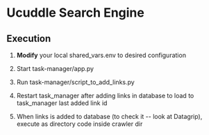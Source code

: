 # Ucuddle Search Engine

## Execution

1) **Modify** your local shared_vars.env to desired configuration

2) Start task-manager/app.py

3) Run task-manager/script_to_add_links.py

4) Restart task_manager after adding links in database to load to task_manager last added link id

5) When links is added to database (to check it -- look at Datagrip), execute as directory code inside crawler dir

 